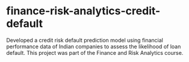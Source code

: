 # finance-risk-analytics-credit-default
Developed a credit risk default prediction model using financial performance data of Indian companies to assess the likelihood of loan default. This project was part of the Finance and Risk Analytics course.
